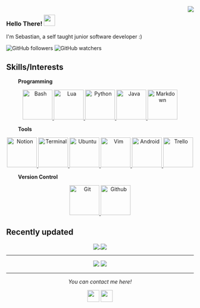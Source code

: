 
<img src="https://i.imgur.com/UbOJ011.png" align="right" />

### Hello There! <img src="https://raw.githubusercontent.com/vatsa287/vatsa287/master/assets/Hi.gif?raw=true" width="30px">

<p float='left'> I'm Sebastian, a self taught junior software developer :)</p>

<!--
+ :seedling: **Programming growth:** Python, Bash, Java, Markdown and Arduino
+ :coffee: **Languages:** Spanish, English, Portuguese & Esperanto
+ :mailbox: **Contact:** kdav5758.contact@gmail.com
+ 💬 **Ask me about:** Python & Bash Scripting
-->

![GitHub followers](https://img.shields.io/github/followers/kdav5758?label=Follow&style=social) ![GitHub watchers](https://img.shields.io/github/watchers/kdav5758/kdav5758?style=social)

<!--![GitHub stats](https://github-readme-stats.vercel.app/api?username=kdav5758&show_icons=true)

[![Top Langs](https://github-readme-stats.vercel.app/api/top-langs/?username=kdav5758)](https://github.com/anuraghazra/github-readme-stats)-->

## Skills/Interests

$\qquad$**Programming**

<div style="text-align:center">
<a href="https://www.gnu.org/software/bash/">
    <img
    alt="Bash"
    height="80"
    width="80"
    src="https://upload.wikimedia.org/wikipedia/commons/4/4b/Bash_Logo_Colored.svg"/>
</a>

<a href="https://www.lua.org/">
    <img
    alt="Lua"
    height="80"
    width="80"
    src="https://upload.wikimedia.org/wikipedia/commons/c/cf/Lua-Logo.svg"/>
</a>

<a href="https://www.python.org/">
  <img
    alt="Python"
    height="80"
    width="80"
    src="https://devicons.github.io/devicon/devicon.git/icons/python/python-original.svg"/>
</a>
<a href="https://www.java.com/en/">
  <img
    alt="Java"
    height="80"
    width="80"
    src="https://devicons.github.io/devicon/devicon.git/icons/java/java-original.svg"/>
</a>
<a href="https://www.markdownguide.org/">
  <img
    alt="Markdown"
    height="80"
    width="80"
    src="https://upload.wikimedia.org/wikipedia/commons/thumb/4/48/Markdown-mark.svg/208px-Markdown-mark.svg.png"/>
</a>
</div>

$\qquad$**Tools**

<div style="text-align:center">
<a href="https://www.notion.so/">
  <img
    alt="Notion"
    height="80"
    width="80"
    src="https://upload.wikimedia.org/wikipedia/commons/4/45/Notion_app_logo.png" />
</a>
<a href="https://ubuntu.com/tutorials/command-line-for-beginners#1-overview">
  <img
    alt="Terminal"
    height="80"
    width="80"
    src="https://e7.pngegg.com/pngimages/659/608/png-clipart-computer-icons-command-line-interface-iterm2-cmd-exe-computer-software-terminal-cancer-miscellaneous-logo.png" />
</a>
<a href="https://ubuntu.com">
  <img
    alt="Ubuntu"
    height="80"
    width="80"
    src="https://raw.githubusercontent.com/vatsa287/vatsa287/master/assets/ubuntu-plain.svg" />
</a>
<a href="https://www.vim.org/">
  <img
    alt="Vim"
    height="80"
    width="80"
    src="https://upload.wikimedia.org/wikipedia/commons/thumb/9/9f/Vimlogo.svg/544px-Vimlogo.svg.png" />
</a>

<a href="https://www.android.com/">
  <img
    alt="Android"
    height="80"
    width="80"
    src="https://devicon.dev/devicon.git/icons/android/android-original.svg" />
</a>


<a href="https://trello.com">
  <img
    alt="Trello"
    height="80"
    width="80"
    src="https://raw.githubusercontent.com/vatsa287/vatsa287/master/assets/trello-plain.svg" />
</a>
</div>

$\qquad$**Version Control**

<div style="text-align:center">
<a href="https://git-scm.com">
  <img
    alt="Git"
    height="80"
    width="80"
    src="https://raw.githubusercontent.com/vatsa287/vatsa287/master/assets/git-original.svg" />
</a>
<a href="https://github.com">
  <img
    alt="Github"
    height="80"
    width="80"
    src="https://raw.githubusercontent.com/vatsa287/vatsa287/master/assets/github-original.svg" />
</a>
</div>


## Recently updated

<div style="text-align:center">
<a href="https://github.com/kdav5758/useful-scripts">
  <img align="center" src="https://github-readme-stats.vercel.app/api/pin/?username=kdav5758&repo=useful-scripts" />
</a>
<a href="https://github.com/kdav5758/kdav5758.github.io">
  <img align="center" src="https://github-readme-stats.vercel.app/api/pin/?username=kdav5758&repo=kdav5758.github.io" />
</a>
</div>

<hr>
<p align = "center">
  <img src = "https://github-readme-stats.vercel.app/api?username=kdav5758&show_icons=true&theme=dark&line_height=40">
  <img src = "https://github-readme-stats.vercel.app/api/top-langs/?username=kdav5758&theme=dark">
</p>

<hr>
<p align="center">
  <i>You can contact me here!</i>
  <p align="center">
    <a href="https://github.com/kdav5758" alt="GitHub"><img height="32" width="32" src="https://cdn.jsdelivr.net/npm/simple-icons@v3/icons/github.svg" /></a>
    <a href="https://t.me/kdav_5758" alt="Medium"><img height="32" width="32" src="https://upload.wikimedia.org/wikipedia/commons/thumb/8/82/Telegram_logo.svg/512px-Telegram_logo.svg.png" /></a>
  </p>
</p>
